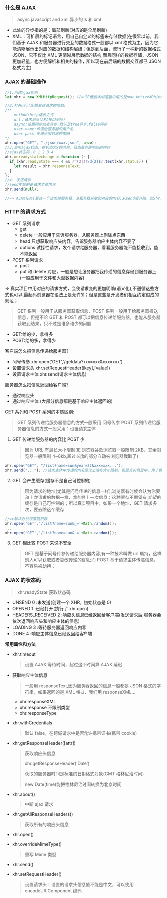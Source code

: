 ### 什么是 AJAX

> async javascript and xml:异步的 js 和 xml

- 此处的异步指的是：局部刷新(对应的是全局刷新)
- XML：可扩展的标记语言，用自己自定义的标签来存储数据(在很早以前，我们基于 AJAX 和服务器进行交互的数据格式一般都以 xml 格式为主，因为它能清晰展示出对应的数据和结构层级；但是到后面，流行了一种新的数据格式 JSON，它不仅比 XML 更清晰展示数据的结构,而且同样的数据存储，JSON 更加轻量，也方便解析和相关的操作，所以现在前后端的数据交互都已 JSON 格式为主)

### AJAX 的基础操作

```javascript
//1.创建ajax实例
let xhr = new XMLHttpRequest(); //=>IE低版本浏览器中用的是new ActiveXObject()

//2.打开url(配置发送请求的信息)
/**
    method:http请求方式
    url：请求地址(API接口地址)
    async:设置同步或者异步,默认是true异步,false同步
    user-name:传递给服务器的用户名
    user-pass:传递给服务器的密码
*/
xhr.open("GET", "./json/xxx.json", true);
//3.监听ajax状态，在状态为x的时候，获取服务器响应的内容
//ajax状态码：0 1 2 3 4
xhr.onreadystatechange = function () {
  if (xhr.readyState === 4 && /^(2|3)\d{2}$/.test(xhr.status)) {
    let result = xhr.responseText;
  }
};
//4. 发送请求
//send中放的是请求主体内容
xhr.send(null);

//=> AJAX任务(发送一个请求给服务器，从服务器获取到对应的内容)从send后开始，到xhr.readyState===4的时候算任务结束
```

### HTTP 的请求方式

- GET 系列请求
  - get
  - delete 一般应用于告诉服务器，从服务器上删除点东西
  - head 只想获取响应头内容，告诉服务器响应主体内容不要了
  - options 试探性请求，发个请求给服务器，看看服务器能不能接收到，能不能返回
- POST 系列请求
  - post
  - put 和 delete 对应，一般是想让服务器把我传递的信息存储到服务器上(一般应用于文件和大型数据内容)

=> 真实项目中用对应的请求方式，会使请求变的更加明确(语义化),不遵循这些方式也可以,最起码浏览器在语法上是允许的；但是这些是开发者们相互约定俗成的规范；

> GET 系列一般用于从服务器获取信息，POST 系列一般用于给服务器推送信息，但是不论 GET 和 POST 都可以把信息传递给服务器，也能从服务器获取到结果，只不过是谁多谁少的问题

- GET:给的少，拿得多
- POST:给的多，拿得少

客户端怎么把信息传递给服务器?

- 问号传参 xhr.open('GET','/getdata?xxx=xxx&xxx=xxx')
- 设置请求头 xhr.setRequestHeader([key],[value])
- 设置请求主体 xhr.send(请求主体信息)

服务器怎么把信息返回给客户端?

- 通过响应头
- 通过响应主体 (大部分信息都是基于响应主体返回的)

GET 系列和 POST 系列的本质区别:

> GET 系列传递给服务器信息的方式一般采用:问号传参
> POST 系列传递给服务器信息的方式一般采用：设置请求主体

1. GET 传递给服务器的内容比 POST 少
   > 因为 URL 有最长大小限制(IE 浏览器谷歌浏览器一般限制 2KB，其余浏览器一般限制 4~8kb,超过长度的部分自动被浏览器截取了)

```javascript
xhr.open("GET", "/list?name=sun&year=22&xxx=xxx...");
xhr.send("..."); //请求主体中传递的内容理论上没有大小限制，但是真实项目中，为了保证传输的速度，会自己限制一些
```

2. GET 会产生缓存(缓存不是自己可控制的)
   > 因为请求的地址(尤其是问号传递的信息一样),浏览器有时候会认为你要和上次请求的数据一样，拿的是上一次信息；这种缓存不期望有,期望的缓存是自己可控制的；所以真实项目中，如果一个地址，GET 请求多次，要去除这个缓存

```javascript
//=>解决办法设置随机数
xhr.open('GET','/list?name=sun&_='+Math.random());
...
xhr.open('GET','/list?name=sun&_='+Math.random());
```

3. GET 相比较 POST 来说不安全
   > GET 是基于问号传参传递给服务器内容,有一种技术叫做 url 劫持，这样别人可以获取或者篡改传递的信息;而 POST 基于请求主体传递信息，不容易被劫持；

### AJAX 的状态码

> xhr.readyState 获取状态码

- UNSEND 0 :未发送(创建一个 XHR，初始状态是 0)
- OPENED 1 :已经打开(执行了 xhr.open)
- HEADERS_RECEIVED 2 :响应头信息已经返回给客户端(发送请求后,服务器会依次返回响应头和响应主体的信息)
- LOADING 3 :等待服务器返回响应内容
- DONE 4 :响应主体信息已经返回给客户端

**常用属性和方法**

- xhr.timeout
  > 设置 AJAX 等待时间，超过这个时间算 AJAX 延迟
- 获取响应主体信息
  > 一般用 responseText,因为服务器返回的信息一般都是 JSON 格式的字符串，如果返回的是 XML 格式，我们用 responseXML...
  - xhr.responseXML
  - xhr.response 不限制类型
  - xhr.responseType
- xhr.withCredentials

  > 默认 false，在跨域请求中是否允许携带证书(携带 cookie)

- xhr.getResponseHeader([attr])

  > 获取响应头信息
  >
  > xhr.getResponseHeader('Date')
  >
  > 获取的服务器时间是标准的日期格式对象(GMT 格林尼治时间)
  >
  > new Date(time)能把格林尼治时间转换为北京时间

- xhr.about()
  > 中断 ajax 请求
- xhr.getAllResponseHeaders()
  > 获取所有的响应头信息
- xhr.open()
- xhr.overrideMimeType()
  > 重写 Mime 类型
- xhr.send()
- xhr.setRequestHeader()
  > 设置请求头：设置的请求头信息值不能是中文，可以使用 encodeURIComponent 编码
